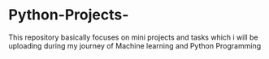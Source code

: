 # Python-Projects-
This repository basically focuses on mini projects and tasks which i will be uploading during my journey of Machine learning and Python Programming
